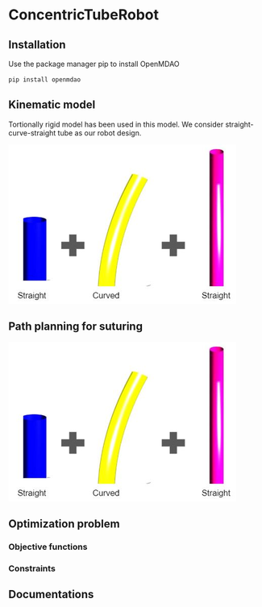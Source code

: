 # ConcentricTubeRobot

## Installation
Use the package manager pip to install OpenMDAO
```bash
pip install openmdao
```
## Kinematic model
Tortionally rigid model has been used in this model. We consider straight-curve-straight tube as our robot design.

![text](https://github.com/FredLin0421/CTR/blob/ctr_opt_all/Pics/Tubes.JPG)

## Path planning for suturing
[![](https://github.com/FredLin0421/CTR/blob/ctr_opt_all/Pics/Tubes.JPG)](https://www.youtube.com/watch?v=q3hONNn4UwM) 

## Optimization problem
### Objective functions

### Constraints


## Documentations
